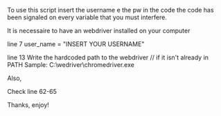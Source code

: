 To use this script insert the username e the pw in the code
the code has been signaled on every variable that you must interfere. 

It is necessaire to have an webdriver installed on your computer

line 7 user_name = "INSERT YOUR USERNAME"

line 13    Write the hardcoded path to the webdriver //
if it isn't already in PATH Sample: C:\wedriver\chromedriver.exe

Also,

Check line 62-65

Thanks, enjoy!